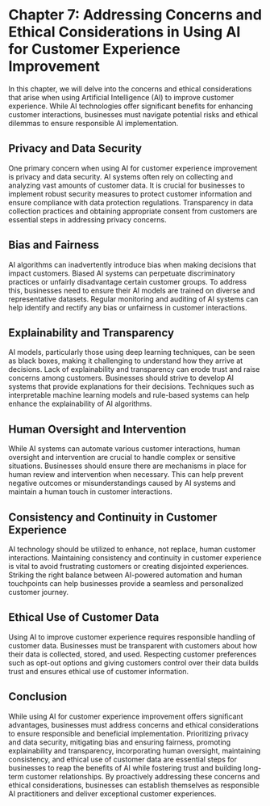 Chapter 7: Addressing Concerns and Ethical Considerations in Using AI for Customer Experience Improvement
=========================================================================================================

In this chapter, we will delve into the concerns and ethical considerations that arise when using Artificial Intelligence (AI) to improve customer experience. While AI technologies offer significant benefits for enhancing customer interactions, businesses must navigate potential risks and ethical dilemmas to ensure responsible AI implementation.

Privacy and Data Security
-------------------------

One primary concern when using AI for customer experience improvement is privacy and data security. AI systems often rely on collecting and analyzing vast amounts of customer data. It is crucial for businesses to implement robust security measures to protect customer information and ensure compliance with data protection regulations. Transparency in data collection practices and obtaining appropriate consent from customers are essential steps in addressing privacy concerns.

Bias and Fairness
-----------------

AI algorithms can inadvertently introduce bias when making decisions that impact customers. Biased AI systems can perpetuate discriminatory practices or unfairly disadvantage certain customer groups. To address this, businesses need to ensure their AI models are trained on diverse and representative datasets. Regular monitoring and auditing of AI systems can help identify and rectify any bias or unfairness in customer interactions.

Explainability and Transparency
-------------------------------

AI models, particularly those using deep learning techniques, can be seen as black boxes, making it challenging to understand how they arrive at decisions. Lack of explainability and transparency can erode trust and raise concerns among customers. Businesses should strive to develop AI systems that provide explanations for their decisions. Techniques such as interpretable machine learning models and rule-based systems can help enhance the explainability of AI algorithms.

Human Oversight and Intervention
--------------------------------

While AI systems can automate various customer interactions, human oversight and intervention are crucial to handle complex or sensitive situations. Businesses should ensure there are mechanisms in place for human review and intervention when necessary. This can help prevent negative outcomes or misunderstandings caused by AI systems and maintain a human touch in customer interactions.

Consistency and Continuity in Customer Experience
-------------------------------------------------

AI technology should be utilized to enhance, not replace, human customer interactions. Maintaining consistency and continuity in customer experience is vital to avoid frustrating customers or creating disjointed experiences. Striking the right balance between AI-powered automation and human touchpoints can help businesses provide a seamless and personalized customer journey.

Ethical Use of Customer Data
----------------------------

Using AI to improve customer experience requires responsible handling of customer data. Businesses must be transparent with customers about how their data is collected, stored, and used. Respecting customer preferences such as opt-out options and giving customers control over their data builds trust and ensures ethical use of customer information.

Conclusion
----------

While using AI for customer experience improvement offers significant advantages, businesses must address concerns and ethical considerations to ensure responsible and beneficial implementation. Prioritizing privacy and data security, mitigating bias and ensuring fairness, promoting explainability and transparency, incorporating human oversight, maintaining consistency, and ethical use of customer data are essential steps for businesses to reap the benefits of AI while fostering trust and building long-term customer relationships. By proactively addressing these concerns and ethical considerations, businesses can establish themselves as responsible AI practitioners and deliver exceptional customer experiences.
